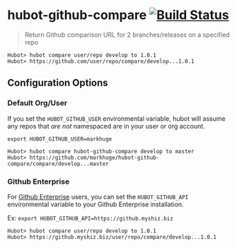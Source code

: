 hubot-github-compare [![Build Status](https://travis-ci.org/markhuge/hubot-github-compare.svg?branch=master)](https://travis-ci.org/markhuge/hubot-github-compare)
====================

> Return Github comparison URL for 2 branches/releases on a specified repo

```
Hubot> hubot compare user/repo develop to 1.0.1
Hubot> https://github.com/user/repo/compare/develop...1.0.1
```

## Configuration Options

### Default Org/User

If you set the `HUBOT_GITHUB_USER` environmental variable, hubot will assume any repos that *are not* namespaced are in your user or org account.

`export HUBOT_GITHUB_USER=markhuge`

```
Hubot> hubot compare hubot-github-compare develop to master
Hubot> https://github.com/markhuge/hubot-github-compare/compare/develop...master
```

### Github Enterprise

For [Github Enterprise](https://enterprise.github.com/home) users, you can set the `HUBOT_GITHUB_API` environmental variable to your Github Enterprise installation.

Ex: `export HUBOT_GITHUB_API=https://github.myshiz.biz`

```
Hubot> hubot compare user/repo develop to 1.0.1
Hubot> https://github.myshiz.biz/user/repo/compare/develop...1.0.1
```
